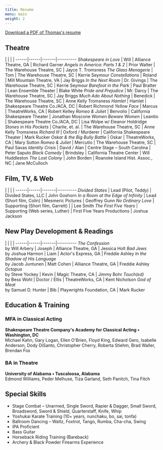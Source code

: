 ```yaml
---
title: Resume
menu: main
weight: 2
---
```

[Download a PDF of Thomas's resume](/pdf/Thomas-Azar-resume.pdf)

## Theatre

 | | | |
------|------|-------|----------
*Shakespeare in Love* | Will | Alliance Theatre, GA | Richard Garner
*Angels in America: Parts 1 & 2* | Prior Walter | The Warehouse Theatre, SC | Jayce T. Tromsness
*The Glass Menagerie* | Tom | The Warehouse Theatre, SC | Kerrie Seymour
*Constellations* | Roland | Mill Mountain Theatre, VA | Jay Briggs
*In the Next Room* | Dr. Givings | The Warehouse Theatre, SC | Kerrie Seymour
*Barefoot in the Park* | Paul Bratter | Lean Ensemble Theater | Blake White
*Pride and Prejudice* | Mr. Darcy | The Warehouse Theatre, SC | Jay Briggs
*Much Ado About Nothing* | Benedick | The Warehouse Theatre, SC | Anne Kelly Tromsness
*Hamlet* | Hamlet | Shakespeare Theatre Co./ACA, DC | Robert Richmond
*Yellow Face* | Marcus | TheatreWorks, CA | Robert Kelley
*Romeo & Juliet* | Benvolio | California Shakespeare Theater | Jonathan Moscone
*Women Beware Women* | Leantio | Shakespeare Theatre Co./ACA, DC | Lisa Wolpe w/ Eleanor Holdridge
*Stones in His Pockets* | Charlie, et. al. | The Warehouse Theatre, SC | Anne Kelly Tromsness
*Richard III* | Oxford / Murderer | California Shakespeare Theater | Mark Rucker
*Oskar & the Big Bully Battle* | Oskar | TheatreWorks, CA | Mary Sutton
*Romeo & Juliet* | Mercutio | The Warehouse Theatre, SC | Paul Savas
*Identity Crisis* | David / Alan | Centre Stage – South Carolina | Peter Saputo
*Black Comedy* | Brindsley | California Theatre Center | Will Huddleston
*The Lost Colony* | John Borden | Roanoke Island Hist. Assoc., NC | Jane McCulloch

## Film, TV, & Web

 | | | |
------|------|-------|----------
*Divided States* | Lead (Pilot, Teddy) | Divided States, LLC | John Goshorn
*In a Room at the Edge of Infinity* | Lead (Short film, Colin) | Mesmeric Pictures | Geoffrey Gunn
*No Ordinary Love* | Supporting (Short film, Garrett) | | Lee Smith
*The First Five Years* | Supporting (Web series, Luther) | First Five Years Productions | Joshua Jackson

## New Play Development & Readings

 | | | |
------|------|-------|----------
*The Confession* <br> by Will Arbery | Joseph | Alliance Theatre, GA | Jessica Holt
*Bad Jews* <br> by Joshua Harmon | Liam | Actor's Express, GA | Freddie Ashley
*In the Shadow of His Language* <br> by Jacob Juntunen | Matt Cohen | Alliance Theatre, GA | Freddie Ashley
*Octopus* <br> by Steve Yockey | Kevin | Magic Theatre, CA | Jimmy Bohr
*Touch(ed)* <br> by Bess Wohl | Doctor / Ellis | TheatreWorks, CA | Kent Nicholson
*God of Meat* <br> by Samuel D. Hunter | Bib | Playwrights Foundation, CA | Mark Rucker

## Education & Training

### MFA in Classical Acting

**Shakespeare Theatre Company's Academy for Classical Acting • Washington, DC**  
Michael Kahn, Gary Logan, Ellen O'Brien, Floyd King, Edward Gero, Isabelle Anderson, Dody DiSanto, Christopher Cherry, Roberta Stiehm, Brad Waller, Brendan Fox

### BA in Theatre

**University of Alabama • Tuscaloosa, Alabama**  
Edmond Williams, Peder Melhuse, Tiza Garland, Seth Panitch, Tina Fitch

## Special Skills
- Stage Combat – Unarmed, Single Sword, Rapier & Dagger, Small Sword, Broadsword, Sword & Shield, Quarterstaff, Knife, Whip
- Yoshukai Karate Training (10+ years, nunchaku, bo, sai, tonfa)
- Ballroom Dancing – Waltz, Foxtrot, Tango, Rumba, Cha-cha, Swing
- IPA Proficient
- Bass Guitar
- Horseback Riding Training (Bareback)
- Archery & Black Powder Firearms Experience
